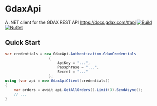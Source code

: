 # GdaxApi

A .NET client for the GDAX REST API https://docs.gdax.com/#api
[![Build](https://ci.appveyor.com/api/projects/status/ldgoxa26q4vt94hs?svg=true)](https://ci.appveyor.com/project/rotiv123/gdaxapi) [![NuGet](https://img.shields.io/nuget/v/GdaxApi.svg)](https://www.nuget.org/packages/GdaxApi/)


## Quick Start

```cs
var credentials = new GdaxApi.Authentication.GdaxCredentials
					{
						ApiKey = "...",
						Passphrase = "...",
						Secret = "..."
					};
using (var api = new GdaxApiClient(credentials))
{
    var orders = await api.GetAllOrders().Limit(3).SendAsync();
	// ...
}
```
